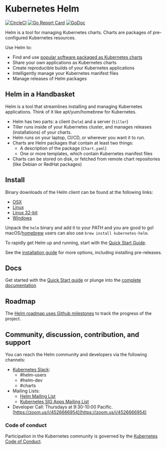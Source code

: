 # Kubernetes Helm  

[![CircleCI](https://circleci.com/gh/kubernetes/helm.svg?style=svg)](https://circleci.com/gh/kubernetes/helm)
[![Go Report Card](https://goreportcard.com/badge/github.com/kubernetes/helm)](https://goreportcard.com/report/github.com/kubernetes/helm)
[![GoDoc](https://godoc.org/github.com/kubernetes/helm?status.svg)](https://godoc.org/github.com/kubernetes/helm)

Helm is a tool for managing Kubernetes charts. Charts are packages of
pre-configured Kubernetes resources.

Use Helm to:

- Find and use [popular software packaged as Kubernetes charts](https://github.com/kubernetes/charts)
- Share your own applications as Kubernetes charts
- Create reproducible builds of your Kubernetes applications
- Intelligently manage your Kubernetes manifest files
- Manage releases of Helm packages

## Helm in a Handbasket

Helm is a tool that streamlines installing and managing Kubernetes applications.
Think of it like apt/yum/homebrew for Kubernetes.

- Helm has two parts: a client (`helm`) and a server (`tiller`)
- Tiller runs inside of your Kubernetes cluster, and manages releases (installations)
  of your charts.
- Helm runs on your laptop, CI/CD, or wherever you want it to run.
- Charts are Helm packages that contain at least two things:
  - A description of the package (`Chart.yaml`)
  - One or more templates, which contain Kubernetes manifest files
- Charts can be stored on disk, or fetched from remote chart repositories
  (like Debian or RedHat packages)

## Install

Binary downloads of the Helm client can be found at the following links:

- [OSX](https://kubernetes-helm.storage.googleapis.com/helm-v2.9.1-darwin-amd64.tar.gz)
- [Linux](https://kubernetes-helm.storage.googleapis.com/helm-v2.9.1-linux-amd64.tar.gz)
- [Linux 32-bit](https://kubernetes-helm.storage.googleapis.com/helm-v2.9.1-linux-386.tar.gz)
- [Windows](https://kubernetes-helm.storage.googleapis.com/helm-v2.9.1-windows-amd64.tar.gz)

Unpack the `helm` binary and add it to your PATH and you are good to go!
macOS/[homebrew](https://brew.sh/) users can also use `brew install kubernetes-helm`.

To rapidly get Helm up and running, start with the [Quick Start Guide](https://docs.helm.sh/using_helm/#quickstart-guide).

See the [installation guide](https://docs.helm.sh/using_helm/#installing-helm) for more options,
including installing pre-releases.

## Docs

Get started with the [Quick Start guide](https://docs.helm.sh/using_helm/#quickstart-guide) or plunge into the [complete documentation](https://docs.helm.sh)

## Roadmap

The [Helm roadmap uses Github milestones](https://github.com/kubernetes/helm/milestones) to track the progress of the project.

## Community, discussion, contribution, and support

You can reach the Helm community and developers via the following channels:

- [Kubernetes Slack](http://slack.k8s.io):
  - #helm-users
  - #helm-dev
  - #charts
- Mailing Lists:
  - [Helm Mailing List](https://lists.cncf.io/g/cncf-kubernetes-helm)
  - [Kubernetes SIG Apps Mailing List](https://groups.google.com/forum/#!forum/kubernetes-sig-apps)
- Developer Call: Thursdays at 9:30-10:00 Pacific. [https://zoom.us/j/4526666954](https://zoom.us/j/4526666954)

### Code of conduct

Participation in the Kubernetes community is governed by the [Kubernetes Code of Conduct](code-of-conduct.md).

